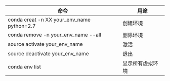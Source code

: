 命令|用途
----|----
conda creat -n XX your_env_name python=2.7|创建环境
conda remove -n your_env_name --all|删除环境
source activate your_env_name|激活
source deactivate your_env_name|退出
conda env list|显示所有虚拟环境
